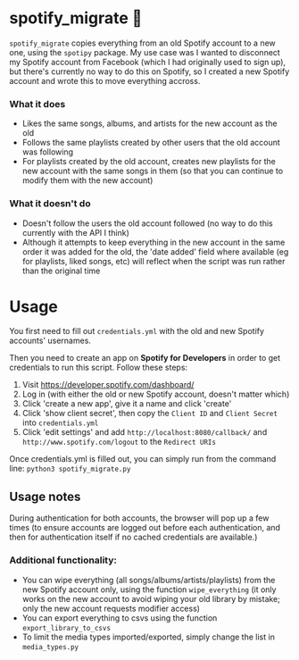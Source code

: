 # spotify_migrate 🎷
`spotify_migrate` copies everything from an old Spotify account to a new one, using the `spotipy` package. My use case was I wanted to disconnect my Spotify account from Facebook (which I had originally used to sign up), but there's currently no way to do this on Spotify, so I created a new Spotify account and wrote this to move everything accross.

### What it does
* Likes the same songs, albums, and artists for the new account as the old
* Follows the same playlists created by other users that the old account was following
* For playlists created by the old account, creates new playlists for the new account with the same songs in them (so that you can continue to modify them with the new account)

### What it doesn't do
* Doesn't follow the users the old account followed (no way to do this currently with the API I think)
* Although it attempts to keep everything in the new account in the same order it was added for the old, the 'date added' field where available (eg for playlists, liked songs, etc) will reflect when the script was run rather than the original time

# Usage

You first need to fill out `credentials.yml` with the old and new Spotify accounts' usernames.

Then you need to create an app on __Spotify for Developers__ in order to get credentials to run this script. Follow these steps:
1. Visit https://developer.spotify.com/dashboard/
2. Log in (with either the old or new Spotify account, doesn't matter which)
3. Click 'create a new app', give it a name and click 'create'
4. Click 'show client secret', then copy the `Client ID` and `Client Secret` into `credentials.yml`
5. Click 'edit settings' and add `http://localhost:8080/callback/` and `http://www.spotify.com/logout` to the `Redirect URIs`

Once credentials.yml is filled out, you can simply run from the command line: `python3 spotify_migrate.py`

## Usage notes

During authentication for both accounts, the browser will pop up a few times (to ensure accounts are logged out before each authentication, and then for authentication itself if no cached credentials are available.)

### Additional functionality:
* You can wipe everything (all songs/albums/artists/playlists) from the new Spotify account only, using the function `wipe_everything` (it only works on the new account to avoid wiping your old library by mistake; only the new account requests modifier access)
* You can export everything to csvs using the function `export_library_to_csvs`
* To limit the media types imported/exported, simply change the list in `media_types.py`





